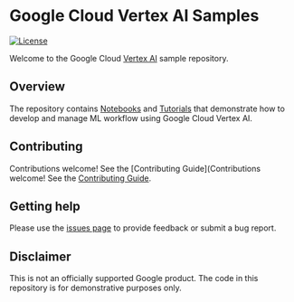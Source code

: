 # Google Cloud Vertex AI Samples

[![License](https://img.shields.io/badge/License-Apache%202.0-blue.svg)](LICENSE)

Welcome to the Google Cloud [Vertex AI](https://cloud.google.com/vertex-ai/docs/) sample repository.

## Overview

The repository contains [Notebooks](https://github.com/GoogleCloudPlatform/vertex-ai-samples/tree/main/notebooks) and [Tutorials](https://github.com/GoogleCloudPlatform/vertex-ai-samples/tree/main/tutorials) that demonstrate how to develop and manage ML workflow using Google Cloud Vertex AI. 

## Contributing

Contributions welcome! See the [Contributing Guide](Contributions welcome! See the [Contributing Guide](https://github.com/GoogleCloudPlatform/vertex-ai-samples/blob/main/docs/contributing.md).

## Getting help

Please use the [issues page](https://github.com/GoogleCloudPlatform/vertex-ai-samples/issues) to provide feedback or submit a bug report.

## Disclaimer
This is not an officially supported Google product. The code in this repository is for demonstrative purposes only.
